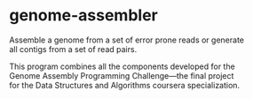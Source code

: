# genome-assembler
Assemble a genome from a set of error prone reads or generate  
all contigs from a set of read pairs.

This program combines all the components developed for the  
Genome Assembly Programming Challenge&#8212;the final project  
for the Data Structures and Algorithms coursera specialization.